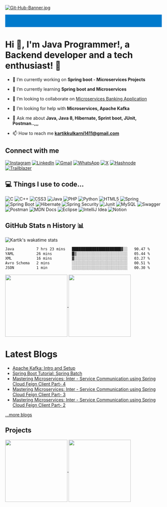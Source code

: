 [![Git-Hub-Banner.jpg](https://i.postimg.cc/2jnSVN8Q/Git-Hub-Banner.jpg)](https://postimg.cc/MXKSF4BH)

<div style="background-color: #007acc; padding: 20px; text-align: center;">
<!--   <img src="https://raw.githubusercontent.com/kartik1502/kartik1502/main/assets/GitHub%20Banner.png" alt="Your Image Alt Text" width="1500" height="250"> -->
</div>
<h1>Hi 👋, I'm Java Programmer!, a Backend developer and a tech enthusiast! 🫣</h1>

- 🔭 I’m currently working on **Spring boot - Microservices Projects**

- 🌱 I’m currently learning **Spring boot and Microservices**

- 👯 I’m looking to collaborate on [Microservices Banking Application](https://github.com/kartik1502/Spring-Boot-Microservices-Banking-Application)

- 🤝 I’m looking for help with **Microservices, Apache Kafka**

- 💬 Ask me about **Java, Java 8, Hibernate, Sprint boot, JUnit, Postman..,,,**

- 📫 How to reach me **kartikkulkarni1411@gmail.com**


<h2>Connect with me</h2>
<a href="https://instagram.com/kartik_kulkarni1411/"><img src="https://img.shields.io/badge/Instagram-%23E4405F.svg?logo=Instagram&logoColor=white&style=for-the-badge" alt="Instagram"></a>
<a href="https://linkedin.com/in/karthik-kulkarni-ka1411/"><img src="https://img.shields.io/badge/LinkedIn-%230077B5.svg?logo=linkedin&logoColor=white&style=for-the-badge" alt="LinkedIn"></a>
<a href="mailto:kartikkulkarni1411@gmail.com"><img src="https://img.shields.io/badge/Gmail-D14836?style=for-the-badge&logo=gmail&logoColor=white" alt="Gmail"></a>
<a href="https://wa.me/6361921186"><img src="https://img.shields.io/badge/WhatsApp-25D366?style=for-the-badge&logo=whatsapp&logoColor=white" alt="WhatsApp"></a>
<a href="https://twitter.com/Kartik1141"><img src="https://img.shields.io/badge/X-2962FF?style=for-the-badge&logo=X&logoColor=white" alt="X"></a>
<a href="https://hashnode.com/@KartiKulkarni"><img src="https://img.shields.io/badge/Hashnode-2962FF?style=for-the-badge&logo=hashnode&logoColor=white" alt="Hashnode"></a>
<a href="https://www.salesforce.com/trailblazer/karthikk14"><img src="https://img.shields.io/badge/Trailblazer-2962FF?style=for-the-badge&logo=salesforce&logoColor=white" alt="Trailblazer"></a>

<h2>💻 Things I use to code...</h2>
      <p><img src="https://img.shields.io/badge/c-%2300599C.svg?style=for-the-badge&logo=c&logoColor=white" alt="C"> <img src="https://img.shields.io/badge/c++-%2300599C.svg?style=for-the-badge&logo=c%2B%2B&logoColor=white" alt="C++"> <img src="https://img.shields.io/badge/css3-%231572B6.svg?style=for-the-badge&logo=css3&logoColor=white" alt="CSS3"> <img src="https://img.shields.io/badge/java-%23ED8B00.svg?style=for-the-badge&logo=java&logoColor=white" alt="Java"> <img src="https://img.shields.io/badge/php-%23777BB4.svg?style=for-the-badge&logo=php&logoColor=white" alt="PHP"> <img src="https://img.shields.io/badge/python-3670A0?style=for-the-badge&logo=python&logoColor=ffdd54" alt="Python"> <img src="https://img.shields.io/badge/html5-%23E34F26.svg?style=for-the-badge&logo=html5&logoColor=white" alt="HTML5"> <img src="https://img.shields.io/badge/spring-%236DB33F.svg?style=for-the-badge&logo=spring&logoColor=white" alt="Spring"> <img src="https://img.shields.io/badge/Spring_Boot-F2F4F9?style=for-the-badge&logo=spring-boot" alt="Spring Boot"> <img src="https://img.shields.io/badge/Hibernate-59666C?style=for-the-badge&logo=Hibernate&logoColor=white" alt="Hibernate"> <img src="https://img.shields.io/badge/Spring_Security-6DB33F?style=for-the-badge&logo=Spring-Security&logoColor=white" alt="Spring Security"> <img src="https://img.shields.io/badge/Junit5-25A162?style=for-the-badge&logo=junit5&logoColor=white" alt="Junit"> <img src="https://img.shields.io/badge/mysql-%2300f.svg?style=for-the-badge&logo=mysql&logoColor=white" alt="MySQL"> <img src="https://img.shields.io/badge/-Swagger-%23Clojure?style=for-the-badge&logo=swagger&logoColor=white" alt="Swagger"> <img src="https://img.shields.io/badge/Postman-FF6C37?style=for-the-badge&logo=Postman&logoColor=white" alt="Postman"> <img src="https://img.shields.io/badge/MDN_Web_Docs-black?style=for-the-badge&logo=mdnwebdocs&logoColor=white" alt="MDN Docs"> <img src="https://img.shields.io/badge/Eclipse-2C2255?style=for-the-badge&logo=eclipse&logoColor=white" alt="Eclipse"> <img src="https://img.shields.io/badge/IntelliJ_IDEA-000000.svg?style=for-the-badge&logo=intellij-idea&logoColor=white" alt="IntelliJ Idea"> <img src="https://img.shields.io/badge/Notion-%23000000.svg?style=for-the-badge&logo=notion&logoColor=white" alt="Notion"></p>


## GitHub Stats n History 📊
![Kartik's wakatime stats](https://github-readme-stats-kartik-kulkarnis-projects.vercel.app/api/wakatime?username=kartik1502&theme=radical)

<!--START_SECTION:waka-->

```txt
Java          7 hrs 23 mins   ██████████████████████▓░░   90.47 %
YAML          26 mins         █▒░░░░░░░░░░░░░░░░░░░░░░░   05.44 %
XML           16 mins         ▓░░░░░░░░░░░░░░░░░░░░░░░░   03.27 %
Avro Schema   2 mins          ░░░░░░░░░░░░░░░░░░░░░░░░░   00.51 %
JSON          1 min           ░░░░░░░░░░░░░░░░░░░░░░░░░   00.30 %
```

<!--END_SECTION:waka-->

<a href="https://github.com/anuraghazra/github-readme-stats">
  <img height=200 align="center" src="https://github-readme-stats-kartik-kulkarnis-projects.vercel.app/api?username=kartik1502&theme=radical&show_icons=true" />
</a>
<a href="https://github.com/anuraghazra/convoychat">
  <img height=200 align="center" src="https://github-readme-stats-kartik-kulkarnis-projects.vercel.app/api/top-langs?username=kartik1502&layout=compact&langs_count=8&card_width=320&theme=radical" />
</a>


# Latest Blogs
<!-- BLOG-POST-LIST:START -->
- [Apache Kafka: Intro and Setup](https://devscribbles.hashnode.dev/apache-kafka-intro-and-setup)
- [Spring Boot Tutorial: Spring Batch](https://devscribbles.hashnode.dev/spring-boot-tutorial-spring-batch)
- [Mastering Microservices: Inter - Service Communication using Spring Cloud Feign Client  Part- 4](https://devscribbles.hashnode.dev/mastering-microservices-inter-service-communication-using-spring-cloud-feign-client-part-4)
- [Mastering Microservices: Inter - Service Communication using Spring Cloud Feign Client  Part- 3](https://devscribbles.hashnode.dev/mastering-microservices-inter-service-communication-using-spring-cloud-feign-client-part-3)
- [Mastering Microservices: Inter - Service Communication using Spring Cloud Feign Client  Part- 2](https://devscribbles.hashnode.dev/mastering-microservices-inter-service-communication-using-spring-cloud-feign-client-part-2)
<!-- BLOG-POST-LIST:END -->
[...more blogs](https://devscribbles.hashnode.dev)

## Projects

<a href="https://github.com/kartik1502/Spring-Boot-Microservices-Banking-Application">
  <img height=200 align="center" src="https://github-readme-stats.vercel.app/api/pin/?username=kartik1502&repo=Spring-Boot-Microservices-Banking-Application&theme=radical" />
</a>
<a href="https://github.com/kartik1502/Online-Store-Management-System">
  <img height=200 align="center" src="https://github-readme-stats.vercel.app/api/pin/?username=kartik1502&repo=Online-Store-Management-System&card_width=320&theme=radical" />
</a>



















